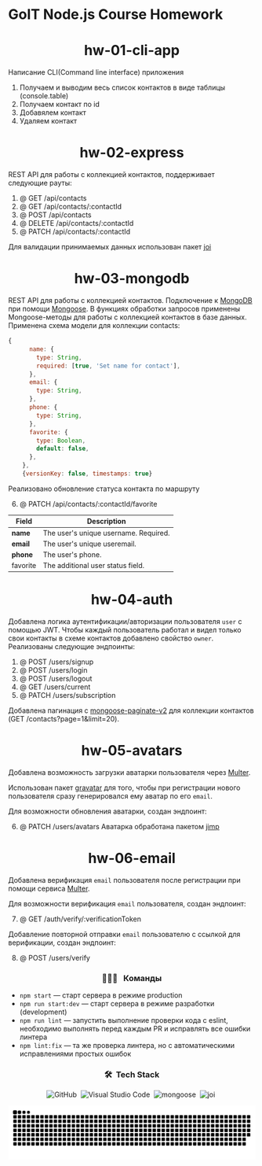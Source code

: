 # GoIT Node.js Course Homework

<h1 align="center"> hw-01-cli-app </h1>

Написание CLI(Command line interface) приложения

1. Получаем и выводим весь список контактов в виде таблицы (console.table)
2. Получаем контакт по id
3. Добавялем контакт
4. Удаляем контакт

<h1 align="center"> hw-02-express </h1>

REST API для работы с коллекцией контактов, поддерживает следующие рауты:

1. @ GET /api/contacts
2. @ GET /api/contacts/:contactId
3. @ POST /api/contacts
4. @ DELETE /api/contacts/:contactId
5. @ PATCH /api/contacts/:contactId

Для валидации принимаемых данных использован пакет [joi](https://github.com/sideway/joi)

<h1 align="center"> hw-03-mongodb </h1>

REST API для работы с коллекцией контактов.
Подключение к [MongoDB](https://www.mongodb.com/cloud/atlas) при помощи [Mongoose](https://mongoosejs.com/).
В функциях обработки запросов применены Mongoose-методы для работы с коллекцией контактов в базе данных.
Применена схема модели для коллекции contacts:

```javascript
{
      name: {
        type: String,
        required: [true, 'Set name for contact'],
      },
      email: {
        type: String,
      },
      phone: {
        type: String,
      },
      favorite: {
        type: Boolean,
        default: false,
      },
    },
    {versionKey: false, timestamps: true}
```

Реализовано обновление статуса контакта по маршруту

6. @ PATCH /api/contacts/:contactId/favorite

| Field     | Description                           |
| --------- | ------------------------------------- |
| **name**  | The user's unique username. Required. |
| **email** | The user's unique useremail.          |
| **phone** | The user's phone.                     |
| favorite  | The additional user status field.     |

<h1 align="center"> hw-04-auth </h1>

Добавлена логика аутентификации/авторизации пользователя `user` с помощью JWT.
Чтобы каждый пользователь работал и видел только свои контакты в схеме контактов добавлено свойство `owner`.
Реализованы следующие эндпоинты:
1. @ POST /users/signup
2. @ POST /users/login
3. @ POST /users/logout
4. @ GET /users/current
5. @ PATCH /users/subscription

Добавлена пагинация с [mongoose-paginate-v2](https://www.npmjs.com/package/mongoose-paginate-v2) для коллекции контактов (GET /contacts?page=1&limit=20).

<h1 align="center"> hw-05-avatars </h1>

Добавлена возможность загрузки аватарки пользователя через [Multer](https://github.com/expressjs/multer).

Использован пакет [gravatar](https://www.npmjs.com/package/gravatar) для того, чтобы при регистрации нового пользователя сразу генерировался ему аватар по его `email`.

Для возможности обновления аватарки, создан эндпоинт:

6. @ PATCH /users/avatars
Аватарка обработана пакетом [jimp](https://www.npmjs.com/package/jimp)

<h1 align="center"> hw-06-email </h1>

Добавлена верификация `email` пользователя после регистрации при помощи сервиса [Multer](https://github.com/expressjs/multer).

Для возможности верификация `email` пользователя, создан эндпоинт:

7. @ GET /auth/verify/:verificationToken

Добавление повторной отправки `email` пользователю с ссылкой для верификации, создан эндпоинт:

8. @ POST /users/verify


<h3 align="center"> 👨🏻‍🔧 &nbsp; Команды </h3>


- `npm start` &mdash; старт сервера в режиме production
- `npm run start:dev` &mdash; старт сервера в режиме разработки (development)
- `npm run lint` &mdash; запустить выполнение проверки кода с eslint, необходимо выполнять перед каждым PR и исправлять все ошибки линтера
- `npm lint:fix` &mdash; та же проверка линтера, но с автоматическими исправлениями простых ошибок

<h3 align="center"> 🛠 &nbsp;Tech Stack  </h3>

<span align="center">

![GitHub](https://img.shields.io/badge/-GitHub-05122A?style=flat&logo=github)&nbsp;
![Visual Studio Code](https://img.shields.io/badge/-Visual%20Studio%20Code-05122A?style=flat&logo=visual-studio-code&logoColor=007ACC)&nbsp;
![mongoose](https://img.shields.io/badge/-Mongoose-red)&nbsp;
![joi](https://img.shields.io/badge/-joi-green)&nbsp;

![github contribution grid snake animation](https://raw.githubusercontent.com/platane/platane/output/github-contribution-grid-snake.svg)